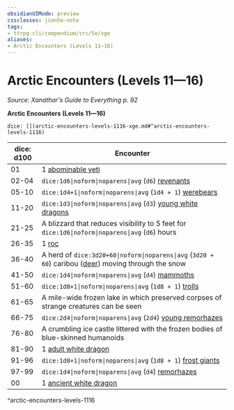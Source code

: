 ```yaml
---
obsidianUIMode: preview
cssclasses: json5e-note
tags:
- ttrpg-cli/compendium/src/5e/xge
aliases:
- Arctic Encounters (Levels 11—16)
---
```

# Arctic Encounters (Levels 11—16)
*Source: Xanathar's Guide to Everything p. 92* 

**Arctic Encounters (Levels 11—16)**

`dice: [](arctic-encounters-levels-1116-xge.md#^arctic-encounters-levels-1116)`

| dice: d100 | Encounter |
|------------|-----------|
| 01 | 1 [abominable yeti](/3-Mechanics/CLI/Compendium/bestiary/monstrosity/abominable-yeti.md) |
| 02-04 | `dice:1d6\|noform\|noparens\|avg` (`d6`) [revenants](/3-Mechanics/CLI/Compendium/bestiary/undead/revenant.md) |
| 05-10 | `dice:1d4+1\|noform\|noparens\|avg` (`1d4 + 1`) [werebears](/3-Mechanics/CLI/Compendium/bestiary/humanoid/werebear.md) |
| 11-20 | `dice:1d3\|noform\|noparens\|avg` (`d3`) [young white dragons](/3-Mechanics/CLI/Compendium/bestiary/dragon/young-white-dragon.md) |
| 21-25 | A blizzard that reduces visibility to 5 feet for `dice:1d6\|noform\|noparens\|avg` (`d6`) hours |
| 26-35 | 1 [roc](/3-Mechanics/CLI/Compendium/bestiary/monstrosity/roc.md) |
| 36-40 | A herd of `dice:3d20+60\|noform\|noparens\|avg` (`3d20 + 60`) caribou ([deer](/3-Mechanics/CLI/Compendium/bestiary/beast/deer.md)) moving through the snow |
| 41-50 | `dice:1d4\|noform\|noparens\|avg` (`d4`) [mammoths](/3-Mechanics/CLI/Compendium/bestiary/beast/mammoth.md) |
| 51-60 | `dice:1d8+1\|noform\|noparens\|avg` (`1d8 + 1`) [trolls](/3-Mechanics/CLI/Compendium/bestiary/giant/troll.md) |
| 61-65 | A mile-wide frozen lake in which preserved corpses of strange creatures can be seen |
| 66-75 | `dice:2d4\|noform\|noparens\|avg` (`2d4`) [young remorhazes](/3-Mechanics/CLI/Compendium/bestiary/monstrosity/young-remorhaz.md) |
| 76-80 | A crumbling ice castle littered with the frozen bodies of blue-skinned humanoids |
| 81-90 | 1 [adult white dragon](/3-Mechanics/CLI/Compendium/bestiary/dragon/adult-white-dragon.md) |
| 91-96 | `dice:1d8+1\|noform\|noparens\|avg` (`1d8 + 1`) [frost giants](/3-Mechanics/CLI/Compendium/bestiary/giant/frost-giant.md) |
| 97-99 | `dice:1d4\|noform\|noparens\|avg` (`d4`) [remorhazes](/3-Mechanics/CLI/Compendium/bestiary/monstrosity/remorhaz.md) |
| 00 | 1 [ancient white dragon](/3-Mechanics/CLI/Compendium/bestiary/dragon/ancient-white-dragon.md) |
^arctic-encounters-levels-1116